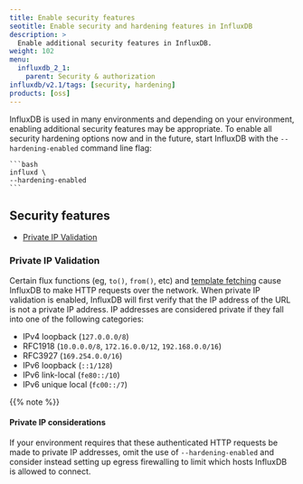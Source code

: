 ```yaml
---
title: Enable security features
seotitle: Enable security and hardening features in InfluxDB
description: >
  Enable additional security features in InfluxDB.
weight: 102
menu:
  influxdb_2_1:
    parent: Security & authorization
influxdb/v2.1/tags: [security, hardening]
products: [oss]
---
```


InfluxDB is used in many environments and depending on your environment, enabling additional security features may be appropriate.
To enable all security hardening options now and in the future,
start InfluxDB with the `--hardening-enabled` command line flag:

    ```bash
    influxd \
    --hardening-enabled
    ```

## Security features

- [Private IP Validation](#private-ip-validation)

### Private IP Validation

Certain flux functions (eg, `to()`, `from()`, etc) and [template fetching](/influxdb/v2.1/influxdb-templates/) cause InfluxDB to make HTTP requests over the network.
When private IP validation is enabled, InfluxDB will first verify that the IP address of the URL is not a private IP address.
IP addresses are considered private if they fall into one of the following categories:
* IPv4 loopback (`127.0.0.0/8`)
* RFC1918 (`10.0.0.0/8`, `172.16.0.0/12`, `192.168.0.0/16`)
* RFC3927 (`169.254.0.0/16`)
* IPv6 loopback (`::1/128`)
* IPv6 link-local (`fe80::/10`)
* IPv6 unique local (`fc00::/7`)

{{% note %}}
#### Private IP considerations
If your environment requires that these authenticated HTTP requests be made to private IP addresses,
omit the use of `--hardening-enabled` and
consider instead setting up egress firewalling to limit which hosts InfluxDB is allowed to connect.
